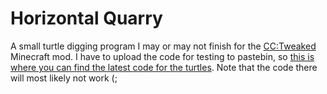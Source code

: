 # Horizontal Quarry

A small turtle digging program I may or may not finish for the [CC:Tweaked](https://github.com/SquidDev-CC/CC-Tweaked) Minecraft mod.
I have to upload the code for testing to pastebin, so [this is where you can find the latest code for the turtles](https://pastebin.com/MRGKkJVL). Note that the code there will most likely not work (;
